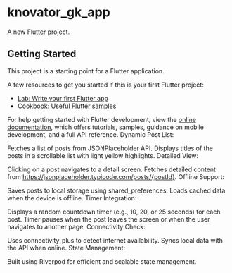 # knovator_gk_app

A new Flutter project.

## Getting Started

This project is a starting point for a Flutter application.

A few resources to get you started if this is your first Flutter project:

- [Lab: Write your first Flutter app](https://docs.flutter.dev/get-started/codelab)
- [Cookbook: Useful Flutter samples](https://docs.flutter.dev/cookbook)

For help getting started with Flutter development, view the
[online documentation](https://docs.flutter.dev/), which offers tutorials,
samples, guidance on mobile development, and a full API reference.
Dynamic Post List:

Fetches a list of posts from JSONPlaceholder API.
Displays titles of the posts in a scrollable list with light yellow highlights.
Detailed View:

Clicking on a post navigates to a detail screen.
Fetches detailed content from https://jsonplaceholder.typicode.com/posts/{postId}.
Offline Support:

Saves posts to local storage using shared_preferences.
Loads cached data when the device is offline.
Timer Integration:

Displays a random countdown timer (e.g., 10, 20, or 25 seconds) for each post.
Timer pauses when the post leaves the screen or when the user navigates to another page.
Connectivity Check:

Uses connectivity_plus to detect internet availability.
Syncs local data with the API when online.
State Management:

Built using Riverpod for efficient and scalable state management.
